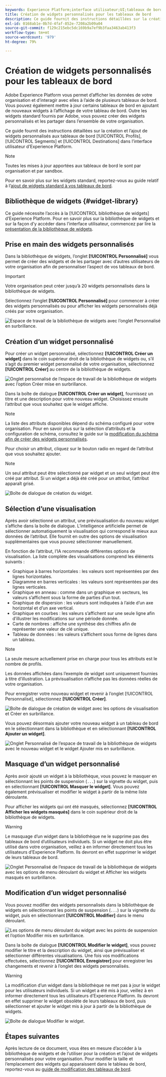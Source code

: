 ```yaml
---
keywords: Experience Platform;interface utilisateur;UI;tableaux de bord;profils;segments;destinations;utilisation des licences;widgets;mesures;
title: Création de widgets personnalisés pour les tableaux de bord
description: Ce guide fournit des instructions détaillées sur la création de widgets personnalisés à utiliser dans les tableaux de bord Adobe Experience Platform.
exl-id: 0168ab1e-0b7d-4faf-852e-7208a2b09a04
source-git-commit: f129c215ebc5dc169b9a7ef9b3faa3463ab413f3
workflow-type: tm+mt
source-wordcount: '979'
ht-degree: 79%

---
```


# Création de widgets personnalisés pour les tableaux de bord

Adobe Experience Platform vous permet d’afficher les données de votre organisation et d’interagir avec elles à l’aide de plusieurs tableaux de bord. Vous pouvez également mettre à jour certains tableaux de bord en ajoutant de nouveaux widgets à l’affichage de votre tableau de bord. Outre les widgets standard fournis par Adobe, vous pouvez créer des widgets personnalisés et les partager dans l’ensemble de votre organisation.

Ce guide fournit des instructions détaillées sur la création et l’ajout de widgets personnalisés aux tableaux de bord [!UICONTROL Profils], [!UICONTROL Segments] et [!UICONTROL Destinations] dans l’interface utilisateur d’Experience Platform.

>[!NOTE]
>
>Toutes les mises à jour apportées aux tableaux de bord le sont par organisation et par sandbox.

Pour en savoir plus sur les widgets standard, reportez-vous au guide relatif à l’[ajout de widgets standard à vos tableaux de bord](standard-widgets.md).

## Bibliothèque de widgets {#widget-library}

Ce guide nécessite l’accès à la [!UICONTROL bibliothèque de widgets] d’Experience Platform. Pour en savoir plus sur la bibliothèque de widgets et sur la façon d’y accéder dans l’interface utilisateur, commencez par lire la [présentation de la bibliothèque de widgets](widget-library.md).

## Prise en main des widgets personnalisés

Dans la bibliothèque de widgets, l’onglet **[!UICONTROL Personnalisé]** vous permet de créer des widgets et de les partager avec d’autres utilisateurs de votre organisation afin de personnaliser l’aspect de vos tableaux de bord.

>[!IMPORTANT]
>
>Votre organisation peut créer jusqu’à 20 widgets personnalisés dans la bibliothèque de widgets.

Sélectionnez l’onglet **[!UICONTROL Personnalisé]** pour commencer à créer des widgets personnalisés ou pour afficher les widgets personnalisés déjà créés par votre organisation.

![Espace de travail de la bibliothèque de widgets avec l’onglet Personnalisé en surbrillance.](../images/customization/custom-widgets.png)

## Création d’un widget personnalisé

Pour créer un widget personnalisé, sélectionnez **[!UICONTROL Créer un widget]** dans le coin supérieur droit de la bibliothèque de widgets ou, s’il s’agit du premier widget personnalisé de votre organisation, sélectionnez **[!UICONTROL Créer]** au centre de la bibliothèque de widgets.

![Onglet personnalisé de l’espace de travail de la bibliothèque de widgets avec l’option Créer mise en surbrillance.](../images/customization/create-widget.png)

Dans la boîte de dialogue **[!UICONTROL Créer un widget]**, fournissez un titre et une description pour votre nouveau widget. Choisissez ensuite l’attribut que vous souhaitez que le widget affiche.

>[!NOTE]
>
>La liste des attributs disponibles dépend du schéma configuré pour votre organisation. Pour en savoir plus sur la sélection d’attributs et la configuration de schéma, consultez le guide sur la [modification du schéma afin de créer des widgets personnalisés](edit-schema.md).

Pour choisir un attribut, cliquez sur le bouton radio en regard de l’attribut que vous souhaitez ajouter.

>[!NOTE]
>
>Un seul attribut peut être sélectionné par widget et un seul widget peut être créé par attribut. Si un widget a déjà été créé pour un attribut, l’attribut apparaît grisé.

![Boîte de dialogue de création du widget.](../images/customization/create-widget-dialog.png)

## Sélection d’une visualisation

Après avoir sélectionné un attribut, une prévisualisation du nouveau widget s’affiche dans la boîte de dialogue. L’intelligence artificielle permet de sélectionner automatiquement la visualisation qui correspond le mieux aux données de l’attribut. Elle fournit en outre des options de visualisation supplémentaires que vous pouvez sélectionner manuellement.

En fonction de l’attribut, l’IA recommande différentes options de visualisation. La liste complète des visualisations comprend les éléments suivants :

* Graphique à barres horizontales : les valeurs sont représentées par des lignes horizontales.
* Diagramme en barres verticales : les valeurs sont représentées par des lignes verticales.
* Graphique en anneau : comme dans un graphique en secteurs, les valeurs s’affichent sous la forme de parties d’un tout.
* Graphique de dispersion : les valeurs sont indiquées à l’aide d’un axe horizontal et d’un axe vertical.
* Graphique en courbes : les valeurs s’affichent sur une seule ligne afin d’illustrer les modifications sur une période donnée.
* Carte de nombres : affiche une synthèse des chiffres afin de représenter une valeur de clé unique.
* Tableau de données : les valeurs s’affichent sous forme de lignes dans un tableau.

>[!NOTE]
>
>La seule mesure actuellement prise en charge pour tous les attributs est le nombre de profils.
>
>Les données affichées dans l’exemple de widget sont uniquement fournies à titre d’illustration. La prévisualisation n’affiche pas les données réelles de votre organisation.

Pour enregistrer votre nouveau widget et revenir à l’onglet [!UICONTROL Personnalisé], sélectionnez **[!UICONTROL Créer]**.

![Boîte de dialogue de création de widget avec les options de visualisation et Créer en surbrillance.](../images/customization/create-widget-select-attribute.png)

Vous pouvez désormais ajouter votre nouveau widget à un tableau de bord en le sélectionnant dans la bibliothèque et en sélectionnant **[!UICONTROL Ajouter un widget]**.

![Onglet Personnalisé de l’espace de travail de la bibliothèque de widgets avec le nouveau widget et le widget Ajouter mis en surbrillance.](../images/customization/custom-widgets-new.png)

## Masquage d’un widget personnalisé

Après avoir ajouté un widget à la bibliothèque, vous pouvez le masquer en sélectionnant les points de suspension (`...`) sur la vignette du widget, puis en sélectionnant **[!UICONTROL Masquer le widget]**. Vous pouvez également prévisualiser et modifier le widget à partir de la même liste déroulante.

Pour afficher les widgets qui ont été masqués, sélectionnez **[!UICONTROL Afficher les widgets masqués]** dans le coin supérieur droit de la bibliothèque de widgets.

>[!WARNING]
>
>Le masquage d’un widget dans la bibliothèque ne le supprime pas des tableaux de bord d’utilisateurs individuels. Si un widget ne doit plus être utilisé dans votre organisation, veillez à en informer directement tous les utilisateurs d’Experience Platform. Ils devront en effet supprimer le widget de leurs tableaux de bord.

![Onglet Personnalisé de l’espace de travail de la bibliothèque de widgets avec les options de menu déroulant du widget et Afficher les widgets masqués en surbrillance.](../images/customization/hide-widget.png)

## Modification d’un widget personnalisé

Vous pouvez modifier des widgets personnalisés dans la bibliothèque de widgets en sélectionnant les points de suspension (`...`) sur la vignette du widget, puis en sélectionnant **[!UICONTROL Modifier]** dans le menu déroulant.

![Les options de menu déroulant du widget avec les points de suspension et l’option Modifier mis en surbrillance.](../images/customization/custom-widget-edit.png)

Dans la boîte de dialogue **[!UICONTROL Modifier le widget]**, vous pouvez modifier le titre et la description du widget, ainsi que prévisualiser et sélectionner différentes visualisations. Une fois vos modifications effectuées, sélectionnez **[!UICONTROL Enregistrer]** pour enregistrer les changements et revenir à l’onglet des widgets personnalisés.

>[!WARNING]
>
>La modification d’un widget dans la bibliothèque ne met pas à jour le widget pour les utilisateurs individuels. Si un widget a été mis à jour, veillez à en informer directement tous les utilisateurs d’Experience Platform. Ils devront en effet supprimer le widget obsolète de leurs tableaux de bord, puis sélectionner et ajouter le widget mis à jour à partir de la bibliothèque de widgets.

![Boîte de dialogue Modifier le widget.](../images/customization/edit-widget.png)

## Étapes suivantes

Après lecture de ce document, vous êtes en mesure d’accéder à la bibliothèque de widgets et de l’utiliser pour la création et l’ajout de widgets personnalisés pour votre organisation. Pour modifier la taille et l’emplacement des widgets qui apparaissent dans le tableau de bord, reportez-vous au [guide de modification des tableaux de bord](modify.md).
